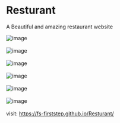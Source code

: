 # Resturant
A Beautiful and amazing restaurant website

![image](https://github.com/fs-firststep/Resturant/assets/91541029/d2b3ccea-e952-4f73-bdaf-bdc6c27a7873) <br/><br/>
![image](https://github.com/fs-firststep/Resturant/assets/91541029/3ff5e038-d85d-4357-aa8c-b67c60ad259e) <br/><br/>
![image](https://github.com/fs-firststep/Resturant/assets/91541029/8b7a56ed-86c4-4d4e-b8cf-b73a724d9300) <br/><br/>
![image](https://github.com/fs-firststep/Resturant/assets/91541029/c069547f-be2e-4641-8f37-73b41e8ae404) <br/><br/>
![image](https://github.com/fs-firststep/Resturant/assets/91541029/1808023c-65ae-44dd-8db3-50e986821c28) <br/><br/>
![image](https://github.com/fs-firststep/Resturant/assets/91541029/c1b694e3-3e97-4918-98c5-eb660edd722a) <br/><br/>
visit: https://fs-firststep.github.io/Resturant/
